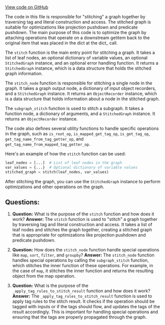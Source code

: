 [View code on GitHub](https://github.com/wandb/weave/weave/stitch.py)

The code in this file is responsible for "stitching" a graph together by traversing tag and literal construction and access. The stitched graph is suitable for optimizations like projection pushdown and predicate pushdown. The main purpose of this code is to optimize the graph by attaching operations that operate on a downstream getitem back to the original item that was placed in the dict at the dict_ call.

The `stitch` function is the main entry point for stitching a graph. It takes a list of leaf nodes, an optional dictionary of variable values, an optional `StitchedGraph` instance, and an optional error handling function. It returns a `StitchedGraph` instance, which is a data structure that holds the stitched graph information.

The `stitch_node` function is responsible for stitching a single node in the graph. It takes a graph output node, a dictionary of input object recorders, and a `StitchedGraph` instance. It returns an `ObjectRecorder` instance, which is a data structure that holds information about a node in the stitched graph.

The `subgraph_stitch` function is used to stitch a subgraph. It takes a function node, a dictionary of arguments, and a `StitchedGraph` instance. It returns an `ObjectRecorder` instance.

The code also defines several utility functions to handle specific operations in the graph, such as `is_root_op`, `is_mapped_get_tag_op`, `is_get_tag_op`, `get_tag_name_from_tag_getter_op`, and `get_tag_name_from_mapped_tag_getter_op`.

Here's an example of how the `stitch` function can be used:

```python
leaf_nodes = [...]  # List of leaf nodes in the graph
var_values = {...}  # Optional dictionary of variable values
stitched_graph = stitch(leaf_nodes, var_values)
```

After stitching the graph, you can use the `StitchedGraph` instance to perform optimizations and other operations on the graph.
## Questions: 
 1. **Question:** What is the purpose of the `stitch` function and how does it work?
   **Answer:** The `stitch` function is used to "stitch" a graph together by traversing tag and literal construction and access. It takes a list of leaf nodes and stitches the graph together, creating a stitched graph that is appropriate for optimizations like projection pushdown and predicate pushdown.

2. **Question:** How does the `stitch_node` function handle special operations like `map`, `sort`, `filter`, and `groupby`?
   **Answer:** The `stitch_node` function handles special operations by calling the `subgraph_stitch` function, which stitches the inner function of these operations. For example, in the case of `map`, it stitches the inner function and returns the resulting object from the map operation.

3. **Question:** What is the purpose of the `_apply_tag_rules_to_stitch_result` function and how does it work?
   **Answer:** The `_apply_tag_rules_to_stitch_result` function is used to apply tag rules to the stitch result. It checks if the operation should be tagged with inputs or if the tags should flow, and updates the tags of the result accordingly. This is important for handling special operations and ensuring that the tags are properly propagated through the graph.